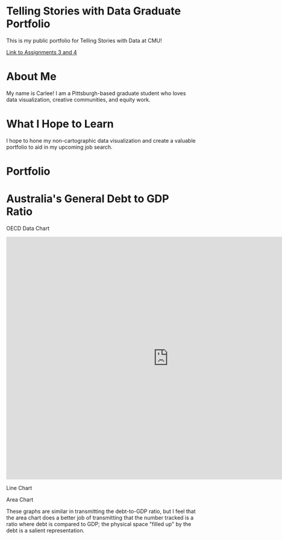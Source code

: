 # Telling Stories with Data Graduate Portfolio
This is my public portfolio for Telling Stories with Data at CMU!

[Link to Assignments 3 and 4](Assignment34.html) 






# About Me
My name is Carlee! I am a Pittsburgh-based graduate student who loves data visualization, creative communities, and equity work. 

# What I Hope to Learn
I hope to hone my non-cartographic data visualization and create a valuable portfolio to aid in my upcoming job search.

# Portfolio

# Australia's General Debt to GDP Ratio
OECD Data Chart
<iframe src="https://data.oecd.org/chart/6sE1" width="860" height="645" style="border: 0" mozallowfullscreen="true" webkitallowfullscreen="true" allowfullscreen="true"><a href="https://data.oecd.org/chart/6sE1" target="_blank">OECD Chart: General government debt, Total, % of GDP, Annual, 2018</a></iframe>

Line Chart
<div class="flourish-embed flourish-chart" data-src="visualisation/7254836"><script src="https://public.flourish.studio/resources/embed.js"></script></div>

Area Chart
<div class="flourish-embed flourish-chart" data-src="visualisation/7255074"><script src="https://public.flourish.studio/resources/embed.js"></script></div>

These graphs are similar in transmitting the debt-to-GDP ratio, but I feel that the area chart does a better job of transmitting that the number tracked is a ratio where debt is compared to GDP; the physical space "filled up" by the debt is a salient representation.

